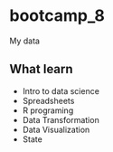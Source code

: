 # bootcamp_8
My data

## What learn 

- Intro to data science
- Spreadsheets
- R programing
- Data Transformation
- Data Visualization
- State 



